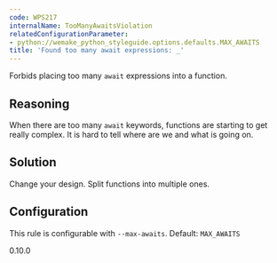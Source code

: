 ```yaml
---
code: WPS217
internalName: TooManyAwaitsViolation
relatedConfigurationParameter:
- python://wemake_python_styleguide.options.defaults.MAX_AWAITS
title: 'Found too many await expressions: _'
---
```


Forbids placing too many `await` expressions into a function.

## Reasoning
When there are too many `await` keywords, functions are starting to
get really complex. It is hard to tell where are we and what is
going on.

## Solution
Change your design. Split functions into multiple ones.

## Configuration
This rule is configurable with `--max-awaits`. Default:
`MAX_AWAITS`

<div class="versionadded">

0.10.0

</div>